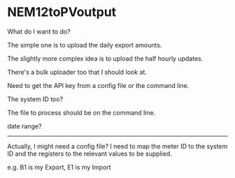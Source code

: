 # NEM12toPVoutput

What do I want to do?

The simple one is to upload the daily export amounts.

The slightly more complex idea is to upload the half hourly updates.

There's a bulk uploader too that I should look at.

Need to get the API key from a config file or the command line.

The system ID too?

The file to process should be on the command line.

date range?


---

Actually, I might need a config file? I need to map the meter ID to the system ID and the registers to the relevant values to be supplied.

e.g. B1 is my Export, E1 is my Import
